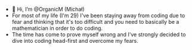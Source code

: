 - 👋 Hi, I’m @OrganicM (Michał)
- For most of my life (I'm 29) I've been staying away from coding due to fear and thinking that it's too difficult and you need to basically be a mathematician in order to do coding.
- The time has come to prove myself wrong and I've strongly decided to dive into coding head-first and overcome my fears.

<!---
OrganicM/OrganicM is a ✨ special ✨ repository because its `README.md` (this file) appears on your GitHub profile.
You can click the Preview link to take a look at your changes.
--->
